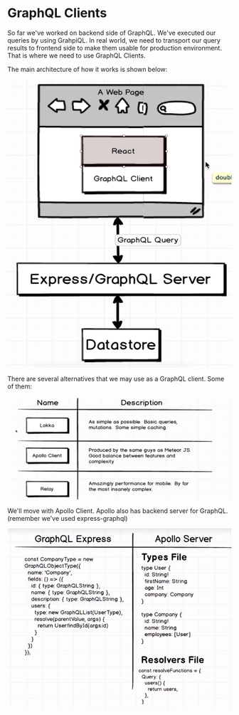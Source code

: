 # GraphQL Clients

So far we've worked on backend side of GraphQL. We've executed our queries by using GrahpiQL. In real world, we need to transport our query results to frontend side to make them usable for production environment. That is where we need to use GraphQL Clients.

The main architecture of how it works is shown below:

![7.1](./images/7.1.png)

There are several alternatives that we may use as a GraphQL client. Some of them:

![7.2](./images/7.2.png)

We'll move with Apollo Client. Apollo also has backend server for GraphQL. (remember we've used express-graphql)

![7.3](./images/7.3.png)